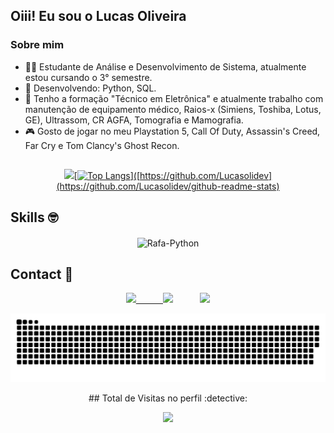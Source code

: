 ## Oiii! Eu sou o Lucas Oliveira 

### Sobre mim

  - 👨‍🎓 Estudante de Análise e Desenvolvimento de Sistema, atualmente estou cursando o 3° semestre.
  - 🎯 Desenvolvendo: Python, SQL.
  - 🦊 Tenho a formação "Técnico em Eletrônica" e atualmente trabalho com manutenção de equipamento médico, Raios-x (Simiens, Toshiba, Lotus, GE), Ultrassom, CR AGFA,       Tomografia e Mamografia. 
  - 🎮 Gosto de jogar no meu Playstation 5, Call Of Duty, Assassin's Creed, Far Cry e Tom Clancy's Ghost Recon.
##
<div align="center">
  <a href="https://github.com/Lucasolidev">
  <img height="180em" src="https://github-readme-stats.vercel.app/api?username=Lucasolidev&show_icons=true&theme=slateorange&include_all_commits=true&count_private=true"/
  
  [![Top Langs](https://github-readme-stats.vercel.app/api/top-langs/?username=Lucasolidev&layout=compact&theme=slateorange)]([https://github.com/Lucasolidev](https://github.com/Lucasolidev/github-readme-stats)   
</div>
    
## Skills :nerd_face:  
<div align="center"> 
 <img align="center" alt="Rafa-Python" height="60" width="70" img src="https://cdn.jsdelivr.net/gh/devicons/devicon/icons/python/python-original-wordmark.svg">
</div>
    
## Contact :iphone: 
    
<div align="center">
  <a href="https://github.com/lucasolidev">
        <img  src="https://img.shields.io/badge/github-%23100000.svg?&style=for-the-badge&logo=github&logoColor=white&link=mailto:https://github.com/lucasolidev">
    &nbsp;&nbsp;&nbsp;&nbsp;&nbsp;&nbsp;&nbsp;&nbsp;&nbsp;
  <a href="mailto:lucasolidev@gmail.com"><img src="https://img.shields.io/badge/-Gmail-%23333?style=for-the-badge&logo=gmail&logoColor=white" target="_blank"></a>
    &nbsp;&nbsp;&nbsp;&nbsp;&nbsp;&nbsp;&nbsp;&nbsp;&nbsp;
  <a href="https://www.linkedin.com/in/lucas-oliveira-da-silva-2021/"target="_blank"><img src="https://img.shields.io/badge/-LinkedIn-%230077B5?style=for-the-badge&logo=linkedin&logoColor=white" target="_blank"></a> 
 <div align="center">
   
   ![Snake animation](https://github.com/lucasolidev/lucasolidev/blob/output/github-contribution-grid-snake.svg)
 </div>
 ## Total de Visitas no perfil :detective: <br>
 <p align="center"> 
   <img alingn="center" src="https://profile-counter.glitch.me/lucasolidev/count.svg" />
 </p>   


